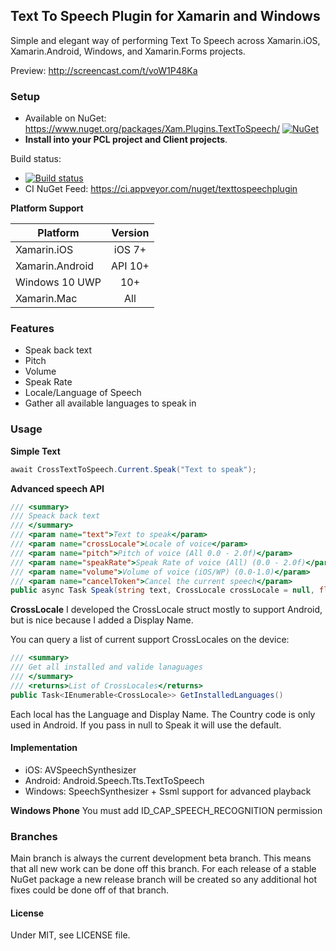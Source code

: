 ## Text To Speech Plugin for Xamarin and Windows

Simple and elegant way of performing Text To Speech across Xamarin.iOS, Xamarin.Android, Windows, and Xamarin.Forms projects.

Preview: http://screencast.com/t/voW1P48Ka


### Setup
* Available on NuGet: https://www.nuget.org/packages/Xam.Plugins.TextToSpeech/ [![NuGet](https://img.shields.io/nuget/v/Xam.Plugins.TextToSpeech.svg?label=NuGet)](https://www.nuget.org/packages/Xam.Plugins.TextToSpeech/)
* **Install into your PCL project and Client projects**.

Build status: 
* [![Build status](https://ci.appveyor.com/api/projects/status/ucwvippb5awrsqmg?svg=true)](https://ci.appveyor.com/project/JamesMontemagno/texttospeechplugin)
* CI NuGet Feed: https://ci.appveyor.com/nuget/texttospeechplugin

**Platform Support**

|Platform|Version|
| ------------------- | :------------------: |
|Xamarin.iOS|iOS 7+|
|Xamarin.Android|API 10+|
|Windows 10 UWP|10+|
|Xamarin.Mac|All|


### Features
* Speak back text
* Pitch
* Volume
* Speak Rate
* Locale/Language of Speech
* Gather all available languages to speak in

### Usage

**Simple Text**
```csharp
await CrossTextToSpeech.Current.Speak("Text to speak");
```

**Advanced speech API**
```csharp
/// <summary>
/// Speack back text
/// </summary>
/// <param name="text">Text to speak</param>
/// <param name="crossLocale">Locale of voice</param>
/// <param name="pitch">Pitch of voice (All 0.0 - 2.0f)</param>
/// <param name="speakRate">Speak Rate of voice (All) (0.0 - 2.0f)</param>
/// <param name="volume">Volume of voice (iOS/WP) (0.0-1.0)</param>
/// <param name="cancelToken">Cancel the current speech</param>
public async Task Speak(string text, CrossLocale crossLocale = null, float? pitch = null, float? speakRate = null, float? volume = null, CancellationToken? cancelToken = null)
```  

**CrossLocale**
I developed the CrossLocale struct mostly to support Android, but is nice because I added a Display Name.

You can query a list of current support CrossLocales on the device:

```csharp
/// <summary>
/// Get all installed and valide lanaguages
/// </summary>
/// <returns>List of CrossLocales</returns>
public Task<IEnumerable<CrossLocale>> GetInstalledLanguages()
```

Each local has the Language and Display Name. The Country code is only used in Android. If you pass in null to Speak it will use the default.

#### Implementation

* iOS: AVSpeechSynthesizer
* Android: Android.Speech.Tts.TextToSpeech
* Windows: SpeechSynthesizer + Ssml support for advanced playback


**Windows Phone**
You must add ID_CAP_SPEECH_RECOGNITION permission


### Branches
Main branch is always the current development beta branch. This means that all new work can be done off this branch. For each release of a stable NuGet package a new release branch will be created so any additional hot fixes could be done off of that branch.

#### License
Under MIT, see LICENSE file.
